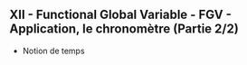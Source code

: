 <h2 dir="auto" id="user-content-h_174031069121655196260265"><strong>XII -&nbsp;Functional Global Variable</strong><strong>&nbsp;</strong><strong>- FGV&nbsp;</strong><strong>- Application, le chronom&egrave;tre&nbsp;</strong><strong>(Partie 2/2)</strong></h2>
<ul dir="auto">
<li>Notion de temps</li>
</ul>
